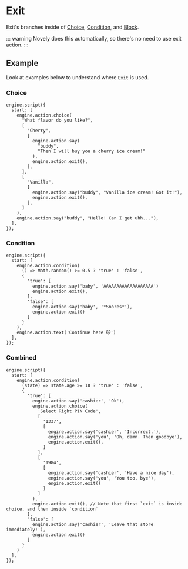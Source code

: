 # Exit

Exit's branches inside of [Choice](/guide/actions/choice.md), [Condition](/guide/actions/condition.md), and [Block](/guide/actions/block.md).

::: warning
Novely does this automatically, so there's no need to use exit action.
:::

## Example

Look at examples below to understand where `Exit` is used.

### Choice

```ts{12,19}
engine.script({
  start: [
    engine.action.choice(
      "What flavor do you like?",
      [
        "Cherry",
        [
          engine.action.say(
            "buddy",
            "Then I will buy you a cherry ice cream!"
          ),
          engine.action.exit(),
        ],
      ],
      [
        "Vanilla",
        [
          engine.action.say("buddy", "Vanilla ice cream! Got it!"),
          engine.action.exit(),
        ],
      ]
    ),
    engine.action.say("buddy", "Hello! Can I get uhh..."),
  ],
});
```

### Condition

```ts{8,12}
engine.script({
  start: [
    engine.action.condition(
      () => Math.random() >= 0.5 ? 'true' : 'false',
      {
        'true': [
          engine.action.say('baby', 'AAAAAAAAAAAAAAAAAAA')
          engine.action.exit(),
        ],
        'false': [
          engine.action.say('baby', '*Snores*'),
          engine.action.exit()
        ]
      }
    ),
    engine.action.text('Continue here 😼')
  ],
});
```

### Combined

```ts{15,23,27,31}
engine.script({
  start: [
    engine.action.condition(
      (state) => state.age >= 18 ? 'true' : 'false',
      {
        'true': [
          engine.action.say('cashier', 'Ok'),
          engine.action.choice(
            'Select Right PIN Code',
            [
              '1337',
              [
                engine.action.say('cashier', 'Incorrect.'),
                engine.action.say('you', 'Oh, damn. Then goodbye'),
                engine.action.exit(),
              ]
            ],
            [
              '1984',
              [
                engine.action.say('cashier', 'Have a nice day'),
                engine.action.say('you', 'You too, bye'),
                engine.action.exit()
              ]
            ]
          ),
          engine.action.exit(), // Note that first `exit` is inside choice, and then inside `condition`
        ],
        'false': [
          engine.action.say('cashier', 'Leave that store immediately!'),
          engine.action.exit()
        ]
      }
    )
  ],
});
```
